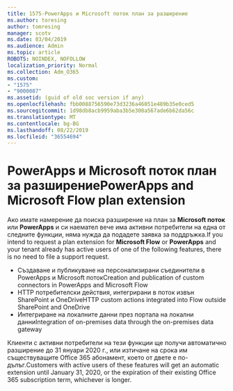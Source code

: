 ```yaml
---
title: 1575-PowerApps и Microsoft поток план за разширение
ms.author: toresing
author: tomresing
manager: scotv
ms.date: 03/04/2019
ms.audience: Admin
ms.topic: article
ROBOTS: NOINDEX, NOFOLLOW
localization_priority: Normal
ms.collection: Adm_O365
ms.custom:
- "1575"
- "9000087"
ms.assetid: (guid of old soc version if any)
ms.openlocfilehash: fbb0088756590e73d3236a46051e489b35e0ced5
ms.sourcegitcommit: 1d98db8acb9959aba3b5e308a567ade6b62da56c
ms.translationtype: MT
ms.contentlocale: bg-BG
ms.lasthandoff: 08/22/2019
ms.locfileid: "36554694"
---
```

# <a name="powerapps-and-microsoft-flow-plan-extension"></a><span data-ttu-id="02121-102">PowerApps и Microsoft поток план за разширение</span><span class="sxs-lookup"><span data-stu-id="02121-102">PowerApps and Microsoft Flow plan extension</span></span>

<span data-ttu-id="02121-103">Ако имате намерение да поиска разширение на план за **Microsoft поток** или **PowerApps** и си наемател вече има активни потребители на една от следните функции, няма нужда да подадете заявка за поддръжка.</span><span class="sxs-lookup"><span data-stu-id="02121-103">If you intend to request a plan extension for **Microsoft Flow** or **PowerApps** and your tenant already has active users of one of the following features, there is no need to file a support request.</span></span>

- <span data-ttu-id="02121-104">Създаване и публикуване на персонализирани съединители в PowerApps и Microsoft поток</span><span class="sxs-lookup"><span data-stu-id="02121-104">Creation and publication of custom connectors in PowerApps and Microsoft Flow</span></span>
- <span data-ttu-id="02121-105">HTTP потребителски действия, интегрирани в поток извън SharePoint и OneDrive</span><span class="sxs-lookup"><span data-stu-id="02121-105">HTTP custom actions integrated into Flow outside SharePoint and OneDrive</span></span>
- <span data-ttu-id="02121-106">Интегриране на локалните данни през портала на локални данни</span><span class="sxs-lookup"><span data-stu-id="02121-106">Integration of on-premises data through the on-premises  data gateway</span></span>

<span data-ttu-id="02121-107">Клиенти с активни потребители на тези функции ще получи автоматично разширение до 31 януари 2020 г., или изтичане на срока им съществуващите Office 365 абонамент, което от двете е по-дълъг.</span><span class="sxs-lookup"><span data-stu-id="02121-107">Customers with active users of these features will get an automatic extension until January 31, 2020, or the expiration of their existing Office 365 subscription term, whichever is longer.</span></span>
